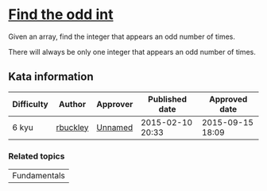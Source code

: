 
<h1><a href="https://www.codewars.com/kata/54da5a58ea159efa38000836">Find the odd int</a></h1>
<p>
Given an array, find the integer that appears an odd number of times.

There will always be only one integer that appears an odd number of times.

</p>
<h2>Kata information</h2>
<table>
  <thead>
    <tr>
      <th>Difficulty</th>
      <th>Author</th>
      <th>Approver</th>
      <th>Published date</th>
      <th>Approved date</th>
    </tr>
  </thead>
  <tbody>
    <tr>
      <td>6 kyu</td>
      <td> <a href="https://www.codewars.com/users/rbuckley">rbuckley</a></td>
      <td> <a href="https://www.codewars.com/users/Unnamed">Unnamed</a></td>
      <td>2015-02-10 20:33</td>
      <td>2015-09-15 18:09</td>
    </tr>
  </tbody>
</table>
<h3>Related topics</h3>
<table>
  <tbody></tbody>
  <tr>
    <td>Fundamentals</td>
  </tr>
</table>